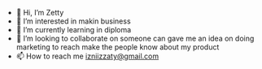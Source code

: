 - 👋 Hi, I’m Zetty
- 👀 I’m interested in makin business
- 🌱 I’m currently learning in diploma
- 💞️ I’m looking to collaborate on someone can gave me an idea on doing marketing to reach make the people know about my product
- 📫 How to reach me izniizzaty@gmail.com

<!---
Izni2812/Izni2812 is a ✨ special ✨ repository because its `README.md` (this file) appears on your GitHub profile.
You can click the Preview link to take a look at your changes.
--->
